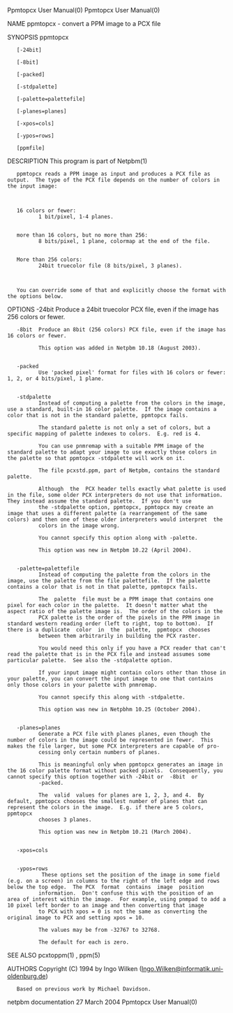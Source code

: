 Ppmtopcx User Manual(0)                                                                                                                                                               Ppmtopcx User Manual(0)



NAME
       ppmtopcx - convert a PPM image to a PCX file


SYNOPSIS
       ppmtopcx

       [-24bit]

       [-8bit]

       [-packed]

       [-stdpalette]

       [-palette=palettefile]

       [-planes=planes]

       [-xpos=cols]

       [-ypos=rows]

       [ppmfile]


DESCRIPTION
       This program is part of Netpbm(1)

       ppmtopcx reads a PPM image as input and produces a PCX file as output.  The type of the PCX file depends on the number of colors in the input image:



       16 colors or fewer:
              1 bit/pixel, 1-4 planes.


       more than 16 colors, but no more than 256:
              8 bits/pixel, 1 plane, colormap at the end of the file.


       More than 256 colors:
              24bit truecolor file (8 bits/pixel, 3 planes).



       You can override some of that and explicitly choose the format with the options below.



OPTIONS
       -24bit Produce a 24bit truecolor PCX file, even if the image has 256 colors or fewer.


       -8bit  Produce an 8bit (256 colors) PCX file, even if the image has 16 colors or fewer.

              This option was added in Netpbm 10.18 (August 2003).


       -packed
              Use 'packed pixel' format for files with 16 colors or fewer: 1, 2, or 4 bits/pixel, 1 plane.


       -stdpalette
              Instead of computing a palette from the colors in the image, use a standard, built-in 16 color palette.  If the image contains a color that is not in the standard palette, ppmtopcx fails.

              The standard palette is not only a set of colors, but a specific mapping of palette indexes to colors.  E.g. red is 4.

              You can use pnmremap with a suitable PPM image of the standard palette to adapt your image to use exactly those colors in the palette so that ppmtopcx -stdpalette will work on it.

              The file pcxstd.ppm, part of Netpbm, contains the standard palette.

              Although  the  PCX header tells exactly what palette is used in the file, some older PCX interpreters do not use that information.  They instead assume the standard palette.  If you don't use
              the -stdpalette option, ppmtopcx, ppmtopcx may create an image that uses a different palette (a rearrangement of the same colors) and then one of these older interpreters would interpret  the
              colors in the image wrong.

              You cannot specify this option along with -palette.

              This option was new in Netpbm 10.22 (April 2004).


       -palette=palettefile
              Instead of computing the palette from the colors in the image, use the palette from the file palettefile.  If the palette contains a color that is not in that palette, ppmtopcx fails.

              The  palette  file must be a PPM image that contains one pixel for each color in the palette.  It doesn't matter what the aspect ratio of the palette image is.  The order of the colors in the
              PCX palette is the order of the pixels in the PPM image in standard western reading order (left to right, top to bottom).  If there is a duplicate  color  in  the  palette,  ppmtopcx  chooses
              between them arbitrarily in building the PCX raster.

              You would need this only if you have a PCX reader that can't read the palette that is in the PCX file and instead assumes some particular palette.  See also the -stdpalette option.

              If your input image might contain colors other than those in your palette, you can convert the input image to one that contains only those colors in your palette with pnmremap.

              You cannot specify this along with -stdpalette.

              This option was new in Netpbhm 10.25 (October 2004).


       -planes=planes
              Generate a PCX file with planes planes, even though the number of colors in the image could be represented in fewer.  This makes the file larger, but some PCX interpreters are capable of pro-
              cessing only certain numbers of planes.

              This is meaningful only when ppmtopcx generates an image in the 16 color palette format without packed pixels.  Consequently, you cannot specify this option together with -24bit or  -8bit  or
              -packed.

              The  valid  values for planes are 1, 2, 3, and 4.  By default, ppmtopcx chooses the smallest number of planes that can represent the colors in the image.  E.g. if there are 5 colors, ppmtopcx
              chooses 3 planes.

              This option was new in Netpbm 10.21 (March 2004).


       -xpos=cols


       -ypos=rows
               These options set the position of the image in some field (e.g. on a screen) in columns to the right of the left edge and rows below the top edge.  The PCX  format  contains  image  position
              information.  Don't confuse this with the position of an area of interest within the image.  For example, using pnmpad to add a 10 pixel left border to an image and then converting that image
              to PCX with xpos = 0 is not the same as converting the original image to PCX and setting xpos = 10.

              The values may be from -32767 to 32768.

              The default for each is zero.





SEE ALSO
       pcxtoppm(1) , ppm(5)



AUTHORS
       Copyright (C) 1994 by Ingo Wilken (Ingo.Wilken@informatik.uni-oldenburg.de)

       Based on previous work by Michael Davidson.



netpbm documentation                                                                            27 March 2004                                                                         Ppmtopcx User Manual(0)
